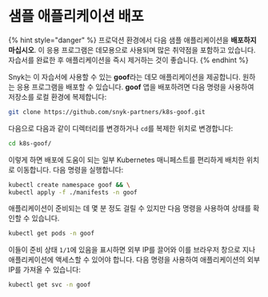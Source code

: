 # 샘플 애플리케이션 배포

{% hint style="danger" %}
프로덕션 환경에서 다음 샘플 애플리케이션을 **배포하지 마십시오**. 이 응용 프로그램은 데모용으로 사용되며 많은 취약점을 포함하고 있습니다. 자습서를 완료한 후 애플리케이션을 즉시 제거하는 것이 좋습니다.
{% endhint %}

Snyk는 이 자습서에 사용할 수 있는 **goof**라는 데모 애플리케이션을 제공합니다. 원하는 응용 프로그램을 배포할 수 있습니다. **goof** 앱을 배포하려면 다음 명령을 사용하여 저장소를 로컬 환경에 복제합니다:

```bash
git clone https://github.com/snyk-partners/k8s-goof.git
```

다음으로 다음과 같이 디렉터리를 변경하거나 `cd`를 복제한 위치로 변경합니다:

```bash
cd k8s-goof/
```

이렇게 하면 배포에 도움이 되는 일부 Kubernetes 매니페스트를 편리하게 배치한 위치로 이동합니다. 다음 명령을 실행합니다:

```bash
kubectl create namespace goof && \
kubectl apply -f ./manifests -n goof
```

애플리케이션이 준비되는 데 몇 분 정도 걸릴 수 있지만 다음 명령을 사용하여 상태를 확인할 수 있습니다.

```bash
kubectl get pods -n goof
```

이들이 준비 상태 `1/1`에 있음을 표시하면 외부 IP를 끌어와 이를 브라우저 창으로 지나 애플리케이션에 액세스할 수 있어야 합니다. 다음 명령을 사용하여 애플리케이션의 외부 IP를 가져올 수 있습니다:

```bash
kubectl get svc -n goof
```
